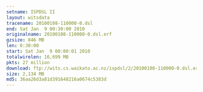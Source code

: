 ```yaml
---
setname: ISPDSL II
layout: witsdata
tracename: 20100108-110000-0.dsl
end: Sat Jan  9 00:30:00 2010
originalname: 20100108-110000-0.dsl.erf
gzsize: 846 MB
len: 0:30:00
start: Sat Jan  9 00:00:01 2010
totalwirelen: 16,699 MB
pkts: 27 million
download: ftp://wits.cs.waikato.ac.nz/ispdsl/2/20100108-110000-0.dsl.erf.gz
size: 2,134 MB
md5: 36aa26d3a81d391648216a0674c5383d
---
```

